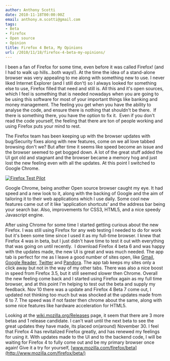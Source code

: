 ```yaml
---
author: Anthony Scotti
date: 2010-11-18T00:00:00Z
email: anthony.m.scotti@gmail.com
tags:
- Beta
- Firefox
- Open source
- Opinion
title: Firefox 4 Beta, My Opinions
url: /2010/11/18/firefox-4-beta-my-opinions/
---
```


I been a fan of Firefox for some time, even before it was called Firefox! (and I had to walk up hills...both ways!). At the time the idea of a stand-alone browser was very appealing to me along with something new to use. I never liked Internet Explorer (and I still don't) so I always looked for something else to use, Firefox filled that need and still is. All this and it's open sources, which I feel is something that is needed nowadays when you are going to be using this software for most of your important things like banking and money management. The feeling you get when you have the ability to analyse the code, and ensure there is nothing that shouldn't be there.  If there is something there, you have the option to fix it.  Even if you don't read the code yourself, the feeling that there are ton of people working and using Firefox puts your mind to rest.

The Firefox team has been keeping up with the browser updates with bug/Security fixes along with new features, come on we all love tabbed browsing don't we? But after time it seems like speed become an issue and the browser seemed to get bogged down. A lot of the great stuff added the UI got old and stagnant and the browser became a memory hog and just lost the new feeling even with all the updates. At this point I switched to Google Chrome.

[![Firefox Test Pilot](/images/logo/Firefox-Test-Pilot.png)](http://mozillalabs.com)

Google Chrome, being another Open source browser caught my eye. It had speed and a new look to it, along with the backing of Google and the aim of tailoring it to their web applications which I use daily. Some cool new features came out of it like 'application shortcuts' and the address bar being your search bar. Also, improvements for CSS3, HTML5, and a nice speedy Javascript engine.

After using Chrome for some time I started getting curious about the new Firefox. I was still using Firefox for any web testing I needed to do for work but it's been some time since I used it as my full-time browser. I knew that Firefox 4 was in beta, but I just didn't have time to test it out with everything that was going on until recently.  I download Firefox 4 beta 6 and was happy with the updates made, the new UI is great and was much needed. The app tab is perfect for me as I leave a good number of sites open, like [Gmail](http://www.gmail.com), [Google Reader](http://www.google.com/reader), [Twitter](http://www.twitter.com) and [Pandora](http://www.pandora.com). The app tab keeps my sites only a click away but not in the way of my other tabs. There was also a nice boost in speed from Firefox 3.5, but it still seemed slower then Chrome. Overall the new feeling come back and I started using Firefox again as my full time browser, and at this point I'm helping to test out the beta and supply my feedback. Nov 10 there was a update and Firefox 4 Beta 7 come out, I updated not thinking too much but was shocked at the updates made from 6 to 7. The speed was if not faster then chrome about the same, along with some nice features like hardware acceleration for HTML5.

Looking at the [wiki.mozilla.org/Releases](https://wiki.mozilla.org/Releases) page, it seem that there are 3 more betas and 1 release candidate. I can't wait until the next beta to see the great updates they have made, its placed on(around) November 30. I feel that Firefox 4 has revitalized Firefox greatly, and has renewed my feelings for using it. With updates made to the UI and to the backend code, I will be waiting for Firefox 4 to fully come out and be my primary browser once again! Give it a try for yourself, [www.mozilla.com/firefox/beta](http://www.mozilla.com/firefox/beta/)

